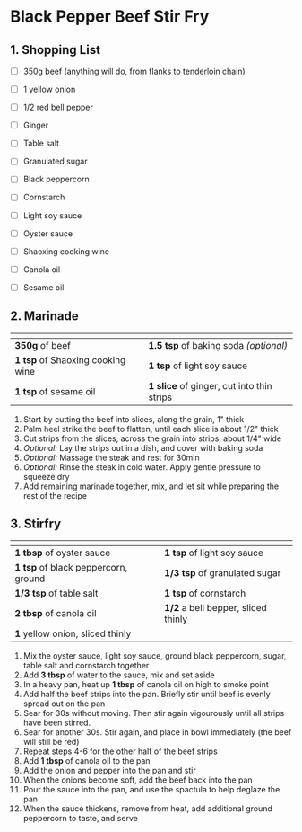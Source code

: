# Black Pepper Beef Stir Fry

## 1. Shopping List
- [ ] 350g beef (anything will do, from flanks to tenderloin chain)
- [ ] 1 yellow onion
- [ ] 1/2 red bell pepper
- [ ] Ginger
- [ ] Table salt
- [ ] Granulated sugar
- [ ] Black peppercorn
- [ ] Cornstarch
- [ ] Light soy sauce
- [ ] Oyster sauce
- [ ] Shaoxing cooking wine
- [ ] Canola oil
- [ ] Sesame oil


## 2. Marinade
|<!-- -->|<!-- -->|
|---|---|
| **350g** of beef | **1.5 tsp** of baking soda *(optional)* |
| **1 tsp** of Shaoxing cooking wine | **1 tsp** of light soy sauce |
| **1 tsp** of sesame oil | **1 slice** of ginger, cut into thin strips |

1. Start by cutting the beef into slices, along the grain, 1" thick
2. Palm heel strike the beef to flatten, until each slice is about 1/2" thick
3. Cut strips from the slices, across the grain into strips, about 1/4" wide
4. *Optional:* Lay the strips out in a dish, and cover with baking soda
5. *Optional:* Massage the steak and rest for 30min
6. *Optional:* Rinse the steak in cold water. Apply gentle pressure to squeeze dry
7. Add remaining marinade together, mix, and let sit while preparing the rest of the recipe

## 3. Stirfry
|<!-- -->|<!-- -->|
|---|---|
| **1 tbsp** of oyster sauce | **1 tsp** of light soy sauce |
| **1 tsp** of black peppercorn, ground | **1/3 tsp** of granulated sugar |
| **1/3 tsp** of table salt | **1 tsp** of cornstarch |
| **2 tbsp** of canola oil | **1/2** a bell bepper, sliced thinly |
| **1** yellow onion, sliced thinly | | 

1. Mix the oyster sauce, light soy sauce, ground black peppercorn, sugar, table salt and cornstarch together
2. Add **3 tbsp** of water to the sauce, mix and set aside
3. In a heavy pan, heat up **1 tbsp** of canola oil on high to smoke point
4. Add half the beef strips into the pan. Briefly stir until beef is evenly spread out on the pan
5. Sear for 30s without moving. Then stir again vigourously until all strips have been stirred.
6. Sear for another 30s. Stir again, and place in bowl immediately (the beef will still be red)
7. Repeat steps 4-6 for the other half of the beef strips
8. Add **1 tbsp** of canola oil to the pan
9. Add the onion and pepper into the pan and stir
10. When the onions become soft, add the beef back into the pan
11. Pour the sauce into the pan, and use the spactula to help deglaze the pan
12. When the sauce thickens, remove from heat, add additional ground peppercorn to taste, and serve